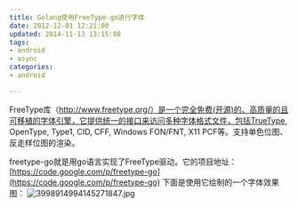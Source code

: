 ```yaml
---
title: Golang使用FreeType-go进行字体
date: 2012-12-01 12:21:00
updated: 2014-11-13 13:15:08
tags: 
- android
- async
categories: 
- android

---
```

FreeType库（http://www.freetype.org/）是一个完全免费(开源)的、高质量的且可移植的字体引擎，它提供统一的接口来访问多种字体格式文件，包括TrueType, OpenType, Type1, CID, CFF, Windows FON/FNT, X11 PCF等。支持单色位图、反走样位图的渲染。


<!--more-->

freetype-go就是用go语言实现了FreeType驱动。它的项目地址： [https://code.google.com/p/freetype-go](https://code.google.com/p/freetype-go)
下面是使用它绘制的一个字体效果图：
![3998914994145271847.jpg][1]


  [1]: https://imgs.gnux.cn/usr/uploads/2014/11/3945569336.jpg